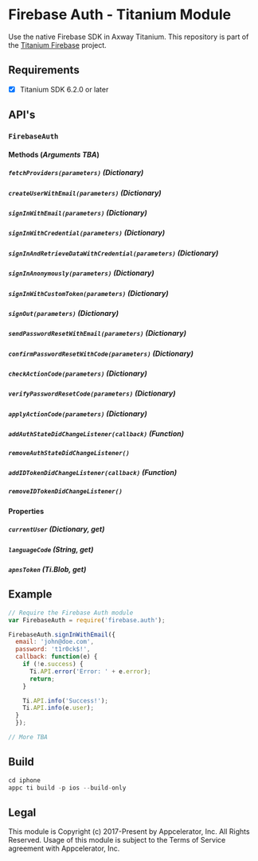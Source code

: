 # Firebase Auth - Titanium Module
Use the native Firebase SDK in Axway Titanium. This repository is part of the [Titanium Firebase](https://github.com/hansemannn/titanium-firebase) project.

## Requirements
- [x] Titanium SDK 6.2.0 or later

## API's

### `FirebaseAuth`

#### Methods (*Arguments TBA*)

##### `fetchProviders(parameters)` (Dictionary)

##### `createUserWithEmail(parameters)` (Dictionary)

##### `signInWithEmail(parameters)` (Dictionary)

##### `signInWithCredential(parameters)` (Dictionary)

##### `signInAndRetrieveDataWithCredential(parameters)` (Dictionary)

##### `signInAnonymously(parameters)` (Dictionary)

##### `signInWithCustomToken(parameters)` (Dictionary)

##### `signOut(parameters)` (Dictionary)

##### `sendPasswordResetWithEmail(parameters)` (Dictionary)

##### `confirmPasswordResetWithCode(parameters)` (Dictionary)

##### `checkActionCode(parameters)` (Dictionary)

##### `verifyPasswordResetCode(parameters)` (Dictionary)

##### `applyActionCode(parameters)` (Dictionary)

##### `addAuthStateDidChangeListener(callback)` (Function)

##### `removeAuthStateDidChangeListener()`

##### `addIDTokenDidChangeListener(callback)` (Function)

##### `removeIDTokenDidChangeListener()`

#### Properties

##### `currentUser` (Dictionary, get)

##### `languageCode` (String, get)

##### `apnsToken` (Ti.Blob, get)

## Example
```js
// Require the Firebase Auth module
var FirebaseAuth = require('firebase.auth');

FirebaseAuth.signInWithEmail({
  email: 'john@doe.com',
  password: 't1r0ck$!',
  callback: function(e) {
    if (!e.success) {
      Ti.API.error('Error: ' + e.error);
      return;
    }

    Ti.API.info('Success!');
    Ti.API.info(e.user);
  }
  });

// More TBA
```

## Build
```js
cd iphone
appc ti build -p ios --build-only
```

## Legal

This module is Copyright (c) 2017-Present by Appcelerator, Inc. All Rights Reserved. 
Usage of this module is subject to the Terms of Service agreement with Appcelerator, Inc.  
